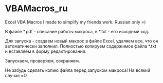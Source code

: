 # VBAMacros_ru
Excel VBA Macros I made to simplify my friends work. Russian only =)

В файле *.pdf - описание работы макроса, в *.txt - его исходный код. 

Для запуска - создаем новый макрос в файле Excel, удаляем все, что он автоматически заполнил. Полностью копируем содержимое файла *.txt и вставляем в форму редактирования.

Запускаем, проверяем, сохраняем.

Не забудь сделать копию файла перед запуском макроса! На всякий случай =D
